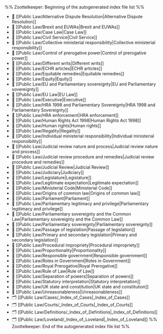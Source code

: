 %% Zoottelkeeper: Beginning of the autogenerated index file list  %%
- 📄 [[Public Law/Alternative Dispute Resolution|Alternative Dispute Resolution]]
- 📄 [[Public Law/Brexit and EUWAs|Brexit and EUWAs]]
- 📄 [[Public Law/Case Law|Case Law]]
- 📄 [[Public Law/Civil Service|Civil Service]]
- 📄 [[Public Law/Collective ministerial responsibility|Collective ministerial responsibility]]
- 📄 [[Public Law/Control of prerogative power|Control of prerogative power]]
- 📄 [[Public Law/Different writs|Different writs]]
- 📄 [[Public Law/ECHR articles|ECHR articles]]
- 📄 [[Public Law/Equitable remedies|Equitable remedies]]
- 📄 [[Public Law/Equity|Equity]]
- 📄 [[Public Law/EU and Parliamentary sovereignty|EU and Parliamentary sovereignty]]
- 📄 [[Public Law/EU Law|EU Law]]
- 📄 [[Public Law/Executive|Executive]]
- 📄 [[Public Law/HRA 1998 and Parliamentary Sovereignty|HRA 1998 and Parliamentary Sovereignty]]
- 📄 [[Public Law/HRA enforcement|HRA enforcement]]
- 📄 [[Public Law/Human Rights Act 1998|Human Rights Act 1998]]
- 📄 [[Public Law/Human rights|Human rights]]
- 📄 [[Public Law/Illegality|Illegality]]
- 📄 [[Public Law/Individual ministerial responsibility|Individual ministerial responsibility]]
- 📄 [[Public Law/Judicial review nature and process|Judicial review nature and process]]
- 📄 [[Public Law/Judicial review procedure and remedies|Judicial review procedure and remedies]]
- 📄 [[Public Law/Judicial Review|Judicial Review]]
- 📄 [[Public Law/Judiciary|Judiciary]]
- 📄 [[Public Law/Legislature|Legislature]]
- 📄 [[Public Law/Legitimate expectation|Legitimate expectation]]
- 📄 [[Public Law/Ministerial Code|Ministerial Code]]
- 📄 [[Public Law/Origins of common law|Origins of common law]]
- 📄 [[Public Law/Parliament|Parliament]]
- 📄 [[Public Law/Parliamentary legitimacy and privilege|Parliamentary legitimacy and privilege]]
- 📄 [[Public Law/Parliamentary sovereignty and the Common Law|Parliamentary sovereignty and the Common Law]]
- 📄 [[Public Law/Parliamentary sovereignty|Parliamentary sovereignty]]
- 📄 [[Public Law/Passage of legislation|Passage of legislation]]
- 📄 [[Public Law/Primary and secondary legislation|Primary and secondary legislation]]
- 📄 [[Public Law/Procedural impropriety|Procedural impropriety]]
- 📄 [[Public Law/Proportionality|Proportionality]]
- 📄 [[Public Law/Responsible government|Responsible government]]
- 📄 [[Public Law/Roles in Government|Roles in Government]]
- 📄 [[Public Law/Royal Prerogative|Royal Prerogative]]
- 📄 [[Public Law/Rule of Law|Rule of Law]]
- 📄 [[Public Law/Separation of powers|Separation of powers]]
- 📄 [[Public Law/Statutory interpretation|Statutory interpretation]]
- 📄 [[Public Law/UK state and constitution|UK state and constitution]]
- 📄 [[Public Law/Unreasonableness|Unreasonableness]]
- 🗂️ [[Public Law/Cases/_Index_of_Cases|_Index_of_Cases]]
- 🗂️ [[Public Law/Courts/_Index_of_Courts|_Index_of_Courts]]
- 🗂️ [[Public Law/Definitions/_Index_of_Definitions|_Index_of_Definitions]]
- 🗂️ [[Public Law/Loveland/_Index_of_Loveland|_Index_of_Loveland]]
%% Zoottelkeeper: End of the autogenerated index file list  %%
